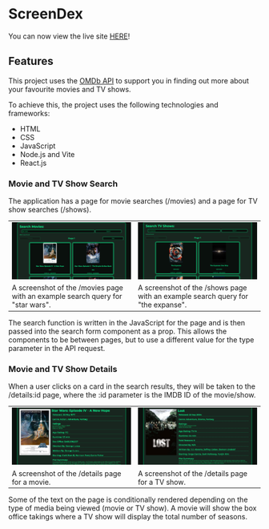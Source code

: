 # ScreenDex

You can now view the live site [HERE](https://screendex.onrender.com/)!

## Features

This project uses the [OMDb API](https://www.omdbapi.com/) to support you in finding out more about your favourite movies and TV shows.

To achieve this, the project uses the following technologies and frameworks:

-   HTML
-   CSS
-   JavaScript
-   Node.js and Vite
-   React.js

### Movie and TV Show Search

The application has a page for movie searches (/movies) and a page for TV show searches (/shows).

<table>
    <tr>
        <td>
            <img src="./screenshots/movie search.png" alt="a screenshot of the movies search page" width="100%">
        </td>
        <td>
            <img src="./screenshots/show search.png" alt="a screenshot of the tv shows search page" width="100%">
        </td>
    </tr>
    <tr>
        <td>A screenshot of the /movies page with an example search query for "star wars".</td>
        <td>A screenshot of the /shows page with an example search query for "the expanse".</td>
    </tr>
</table>

The search function is written in the JavaScript for the page and is then passed into the search form component as a prop. This allows the components to be between pages, but to use a different value for the type parameter in the API request.

### Movie and TV Show Details

When a user clicks on a card in the search results, they will be taken to the /details:id page, where the :id parameter is the IMDB ID of the movie/show.

<table>
    <tr>
        <td>
            <img src="./screenshots/movie details.png" alt="a screenshot of a movie details page" width="100%">
        </td>
        <td>
            <img src="./screenshots/show details.png" alt="a screenshot of a tv show details page" width="100%">
        </td>
    </tr>
    <tr>
        <td>A screenshot of the /details page for a movie.</td>
        <td>A screenshot of the /details page for a TV show.</td>
    </tr>
</table>

Some of the text on the page is conditionally rendered depending on the type of media being viewed (movie or TV show). A movie will show the box office takings where a TV show will display the total number of seasons.
